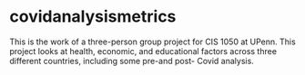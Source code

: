 # covidanalysismetrics
This is the work of a three-person group project for CIS 1050 at UPenn. This project looks at health, economic, and educational factors across three different countries, including some pre-and post- Covid analysis.
